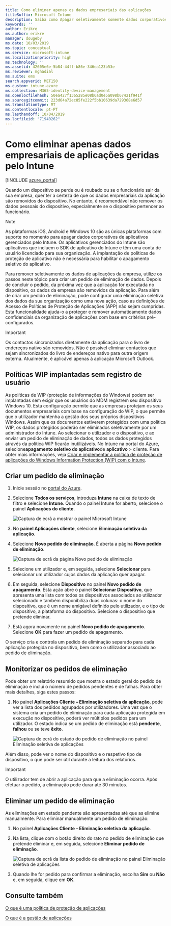 ```yaml
---
title: Como eliminar apenas os dados empresariais das aplicações
titleSuffix: Microsoft Intune
description: Saiba como Apagar seletivamente somente dados corporativos de aplicativos gerenciados pelo Intune com o Microsoft Intune.
keywords: ''
author: Erikre
ms.author: erikre
manager: dougeby
ms.date: 10/03/2019
ms.topic: conceptual
ms.service: microsoft-intune
ms.localizationpriority: high
ms.technology: ''
ms.assetid: 42605e6e-5b84-44ff-b86e-346ea123b53e
ms.reviewer: mghadial
ms.suite: ems
search.appverid: MET150
ms.custom: intune-azure
ms.collection: M365-identity-device-management
ms.openlocfilehash: 50ea427f1365285e08b6ad0e5a098b67421f941f
ms.sourcegitcommit: 223d64a72ec85fe222f5bb10639da729368e6d57
ms.translationtype: MT
ms.contentlocale: pt-PT
ms.lasthandoff: 10/04/2019
ms.locfileid: "71940262"
---
```

# <a name="how-to-wipe-only-corporate-data-from-intune-managed-apps"></a>Como eliminar apenas dados empresariais de aplicações geridas pelo Intune

[!INCLUDE [azure_portal](../includes/azure_portal.md)]

Quando um dispositivo se perde ou é roubado ou se o funcionário sair da sua empresa, quer ter a certeza de que os dados empresariais da aplicação são removidos do dispositivo. No entanto, é recomendável não remover os dados pessoais do dispositivo, especialmente se o dispositivo pertencer ao funcionário.

>[!NOTE]
> As plataformas iOS, Android e Windows 10 são as únicas plataformas com suporte no momento para apagar dados corporativos de aplicativos gerenciados pelo Intune. Os aplicativos gerenciados do Intune são aplicativos que incluem o SDK de aplicativo do Intune e têm uma conta de usuário licenciado para sua organização. A implantação de políticas de proteção de aplicativo não é necessária para habilitar o apagamento seletivo do aplicativo.

Para remover seletivamente os dados de aplicações da empresa, utilize os passos neste tópico para criar um pedido de eliminação de dados. Depois de concluir o pedido, da próxima vez que a aplicação for executada no dispositivo, os dados da empresa são removidos da aplicação. Para além de criar um pedido de eliminação, pode configurar uma eliminação seletiva dos dados da sua organização como uma nova ação, caso as definições de Acesso de Políticas de Proteção de Aplicações (APP) não sejam cumpridas. Esta funcionalidade ajuda-o a proteger e remover automaticamente dados confidenciais da organização de aplicações com base em critérios pré-configurados.

>[!IMPORTANT]
> Os contactos sincronizados diretamente da aplicação para o livro de endereços nativo são removidos. Não é possível eliminar contactos que sejam sincronizados do livro de endereços nativo para outra origem externa. Atualmente, é aplicável apenas à aplicação Microsoft Outlook.

## <a name="deployed-wip-policies-without-user-enrollment"></a>Políticas WIP implantadas sem registro de usuário
As políticas de WIP (proteção de informações do Windows) podem ser implantadas sem exigir que os usuários do MDM registrem seu dispositivo Windows 10. Esta configuração permite que as empresas protejam os seus documentos empresariais com base na configuração do WIP, o que permite que o utilizador mantenha a gestão dos seus próprios dispositivos Windows. Assim que os documentos estiverem protegidos com uma política WIP, os dados protegidos poderão ser eliminados seletivamente por um administrador do Intune. Ao selecionar o utilizador e o dispositivo, e ao enviar um pedido de eliminação de dados, todos os dados protegidos através da política WIP ficarão inutilizáveis. No Intune na portal do Azure, selecione**apagamento seletivo do aplicativo**de **aplicativo** > cliente. Para obter mais informações, veja [Criar e implementar a política de proteção de aplicações do Windows Information Protection (WIP) com o Intune](windows-information-protection-policy-create.md).

## <a name="create-a-wipe-request"></a>Criar um pedido de eliminação

1. Inicie sessão no [portal do Azure](https://portal.azure.com).

2. Selecione **Todos os serviços**, introduza **Intune** na caixa de texto de filtro e selecione **Intune**. Quando o painel Intune for aberto, selecione o painel **Aplicações do cliente**.

    ![Captura de ecrã a mostrar o painel Microsoft Intune](./media/apps-selective-wipe/apps-selective-wipe01.png)

3. No **painel Aplicações cliente**, selecione **Eliminação seletiva da aplicação**.

4. Selecione **Novo pedido de eliminação**. É aberta a página **Novo pedido de eliminação**.

    ![Captura de ecrã da página Novo pedido de eliminação](./media/apps-selective-wipe/AzurePortal_MAM_NewWipeRequest.png)

5. Selecione um utilizador e, em seguida, selecione **Selecionar** para selecionar um utilizador cujos dados da aplicação quer apagar.

6. Em seguida, selecione **Dispositivo** no painel **Novo pedido de apagamento**. Esta ação abre o painel **Selecionar Dispositivo**, que apresenta uma lista com todos os dispositivos associados ao utilizador selecionado e também disponibiliza duas colunas: o nome do dispositivo, que é um nome amigável definido pelo utilizador, e o tipo de dispositivo, a plataforma do dispositivo. Selecione o dispositivo que pretende eliminar.

7. Está agora novamente no painel **Novo pedido de apagamento**. Selecione **OK** para fazer um pedido de apagamento.

O serviço cria e controla um pedido de eliminação separado para cada aplicação protegida no dispositivo, bem como o utilizador associado ao pedido de eliminação.

## <a name="monitor-your-wipe-requests"></a>Monitorizar os pedidos de eliminação

Pode obter um relatório resumido que mostra o estado geral do pedido de eliminação e inclui o número de pedidos pendentes e de falhas. Para obter mais detalhes, siga estes passos:

1. No painel **Aplicações Cliente – Eliminação seletiva da aplicação**, pode ver a lista dos pedidos agrupados por utilizadores. Uma vez que o sistema cria um pedido de eliminação para cada aplicação protegida em execução no dispositivo, poderá ver múltiplos pedidos para um utilizador. O estado indica se um pedido de eliminação está **pendente**, **falhou** ou se teve **êxito**.

    ![Captura de ecrã do estado do pedido de eliminação no painel Eliminação seletiva de aplicações](./media/apps-selective-wipe/wipe-request-status-1.png)

Além disso, pode ver o nome do dispositivo e o respetivo tipo de dispositivo, o que pode ser útil durante a leitura dos relatórios.

>[!IMPORTANT]
> O utilizador tem de abrir a aplicação para que a eliminação ocorra. Após efetuar o pedido, a eliminação pode durar até 30 minutos.

## <a name="delete-a-wipe-request"></a>Eliminar um pedido de eliminação

As eliminações em estado pendente são apresentadas até que as elimine manualmente. Para eliminar manualmente um pedido de eliminação:

1. No painel **Aplicações Cliente – Eliminação seletiva da aplicação**.

2. Na lista, clique com o botão direito do rato no pedido de eliminação que pretende eliminar e, em seguida, selecione **Eliminar pedido de eliminação**.

    ![Captura de ecrã da lista do pedido de eliminação no painel Eliminação seletiva de aplicações](./media/apps-selective-wipe/delete-wipe-request.png)

3. Quando lhe for pedido para confirmar a eliminação, escolha **Sim** ou **Não** e, em seguida, clique em **OK**.

## <a name="see-also"></a>Consulte também
[O que é uma política de proteção de aplicações](app-protection-policy.md)

[O que é a gestão de aplicações](app-management.md)
